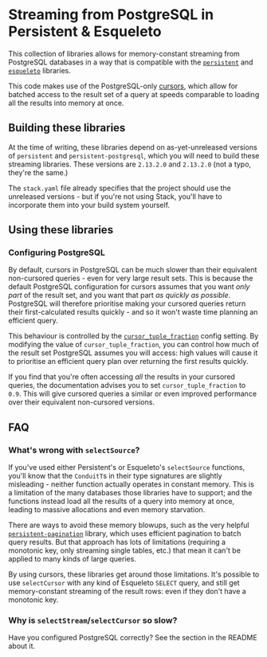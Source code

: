 # Streaming from PostgreSQL in Persistent & Esqueleto

This collection of libraries allows for memory-constant streaming from PostgreSQL databases in a way that is compatible with the [`persistent`](https://hackage.haskell.org/package/persistent) and [`esqueleto`](https://hackage.haskell.org/package/esqueleto) libraries.

This code makes use of the PostgreSQL-only [cursors](https://www.postgresql.org/docs/current/plpgsql-cursors.html), which allow for batched access to the result set of a query at speeds comparable to loading all the results into memory at once.

## Building these libraries

At the time of writing, these libraries depend on as-yet-unreleased versions of `persistent` and `persistent-postgresql`, which you will need to build these streaming libraries. These versions are `2.13.2.0` and `2.13.2.0` (not a typo, they're the same.)

The `stack.yaml` file already specifies that the project should use the unreleased versions - but if you're not using Stack, you'll have to incorporate them into your build system yourself.

## Using these libraries

### Configuring PostgreSQL

By default, cursors in PostgreSQL can be much slower than their equivalent non-cursored queries - even for very large result sets. This is because the default PostgreSQL configuration for cursors assumes that you want *only part* of the result set, and you want that part *as quickly as possible*. PostgreSQL will therefore prioritise making your cursored queries return their first-calculated results quickly - and so it won't waste time planning an efficient query.

This behaviour is controlled by the [`cursor_tuple_fraction`](https://postgresqlco.nf/doc/en/param/cursor_tuple_fraction/) config setting. By modifying the value of `cursor_tuple_fraction`, you can control how much of the result set PostgreSQL assumes you will access: high values will cause it to prioritise an efficient query plan over returning the first results quickly.

If you find that you're often accessing *all* the results in your cursored queries, the documentation advises you to set `cursor_tuple_fraction` to `0.9`. This will give cursored queries a similar or even improved performance over their equivalent non-cursored versions.

## FAQ

### What's wrong with `selectSource`?

If you've used either Persistent's or Esqueleto's `selectSource` functions, you'll know that the `ConduitT`s in their type signatures are slightly misleading - neither function actually operates in constant memory. This is a limitation of the many databases those libraries have to support; and the functions instead load all the results of a query into memory at once, leading to massive allocations and even memory starvation.

There are ways to avoid these memory blowups, such as the very helpful [`persistent-pagination`](https://hackage.haskell.org/package/persistent-pagination) library, which uses efficient pagination to batch query results. But that approach has lots of limitations (requiring a monotonic key, only streaming single tables, etc.) that mean it can't be applied to many kinds of large queries.

By using cursors, these libraries get around those limitations. It's possible to use `selectCursor` with any kind of Esqueleto `SELECT` query, and still get memory-constant streaming of the result rows: even if they don't have a monotonic key.

### Why is `selectStream`/`selectCursor` so slow?

Have you configured PostgreSQL correctly? See the section in the README about it.

